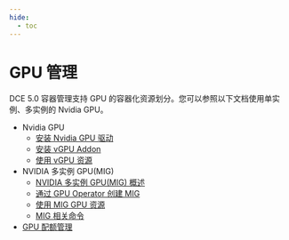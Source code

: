 ```yaml
---
hide:
  - toc
---
```


# GPU 管理

DCE 5.0 容器管理支持 GPU 的容器化资源划分。您可以参照以下文档使用单实例、多实例的 Nvidia GPU。

- Nvidia GPU
    - [安装 Nvidia GPU 驱动](./vgpu_driver.md)
    - [安装 vGPU Addon](./vgpu_addon.md)
    - [使用 vGPU 资源](./vgpu_user.md)
- NVIDIA 多实例 GPU(MIG)
    - [NVIDIA 多实例 GPU(MIG) 概述](./mig_index.md)
    - [通过 GPU Operator 创建 MIG](./create_mig.md)
    - [使用 MIG GPU 资源](./mig_usage.md)
    - [MIG 相关命令](./mig_command.md)
- [GPU 配额管理](./vgpu_quota.md)
